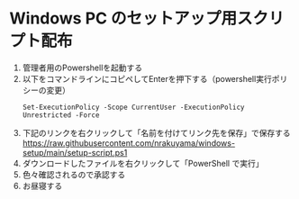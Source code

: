 # Windows PC のセットアップ用スクリプト配布

1. 管理者用のPowershellを起動する
2. 以下をコマンドラインにコピペしてEnterを押下する（powershell実行ポリシーの変更）
    ```
    Set-ExecutionPolicy -Scope CurrentUser -ExecutionPolicy Unrestricted -Force
    ```
3. 下記のリンクを右クリックして「名前を付けてリンク先を保存」で保存する
    https://raw.githubusercontent.com/nrakuyama/windows-setup/main/setup-script.ps1
4. ダウンロードしたファイルを右クリックして「PowerShell で実行」
5. 色々確認されるので承認する
6. お昼寝する
